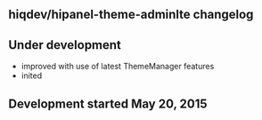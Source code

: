 hiqdev/hipanel-theme-adminlte changelog
---------------------------------------

## Under development

- improved with use of latest ThemeManager features
- inited

## Development started May 20, 2015


